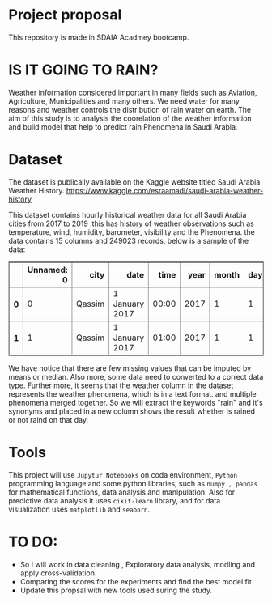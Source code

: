 # Project proposal
This repository is made in SDAIA Acadmey bootcamp.

# IS IT GOING TO RAIN?

Weather information considered important in many fields such as Aviation, Agriculture, Municipalities and many others. We need water for many reasons and 
weather controls the distribution of rain water on earth. The aim of this study is to analysis the coorelation of the weather information and bulid model that help to predict rain Phenomena in Saudi Arabia. 

# Dataset
The dataset is publically available on the Kaggle website titled Saudi Arabia Weather History.
https://www.kaggle.com/esraamadi/saudi-arabia-weather-history

This dataset contains hourly historical weather data for all Saudi Arabia cities from 2017 to 2019 .this has history of weather observations such as temperature, wind, humidity, barometer, visibility and the Phenomena. the data contains 15 columns and 249023 records, below is a sample of the data:

<table border="1" class="dataframe">
  <thead>
    <tr style="text-align: right;">
      <th></th>
      <th>Unnamed: 0</th>
      <th>city</th>
      <th>date</th>
      <th>time</th>
      <th>year</th>
      <th>month</th>
      <th>day</th>
      <th>hour</th>
      <th>minute</th>
      <th>weather</th>
      <th>temp</th>
      <th>wind</th>
      <th>humidity</th>
      <th>barometer</th>
      <th>visibility</th>
    </tr>
  </thead>
  <tbody>
    <tr>
      <th>0</th>
      <td>0</td>
      <td>Qassim</td>
      <td>1 January 2017</td>
      <td>00:00</td>
      <td>2017</td>
      <td>1</td>
      <td>1</td>
      <td>24</td>
      <td>0</td>
      <td>Clear</td>
      <td>17</td>
      <td>11</td>
      <td>64%</td>
      <td>1018.0</td>
      <td>16</td>
    </tr>
    <tr>
      <th>1</th>
      <td>1</td>
      <td>Qassim</td>
      <td>1 January 2017</td>
      <td>01:00</td>
      <td>2017</td>
      <td>1</td>
      <td>1</td>
      <td>1</td>
      <td>0</td>
      <td>Clear</td>
      <td>17</td>
      <td>6</td>
      <td>64%</td>
      <td>1018.0</td>
      <td>16</td>
    </tr>
  </tbody>
</table>



We have notice that there are few missing values that can be imputed by means or median. Also more, some data need to converted to a correct data type. Further more, it seems that the weather column in the dataset represents the weather phenomena, which is in a text format. and multiple phenomena merged together. So we will extract the keywords "rain" and it's synonyms and placed in a new column shows the result whether is rained or not raind on that day. 


# Tools
This project will use ```Jupytur Notebooks``` on coda environment, ```Python``` programming language and some python libraries, such as ```numpy , pandas``` for mathematical functions, data analysis and manipulation. Also for predictive data analysis it uses ```cikit-learn``` library, and for data visualization uses ```matplotlib``` and ```seaborn```.


# TO DO:
- So I will work in data cleaning , Exploratory data analysis, modling and apply cross-validation.
- Comparing the scores for the experiments and find the best model fit.
- Update this propsal with new tools used suring the study.


